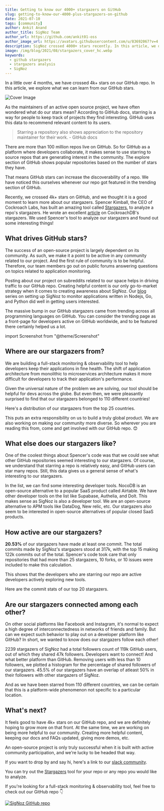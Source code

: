 ```yaml
---
title: Getting to know our 4000+ stargazers on GitHub
slug: getting-to-know-our-4000-plus-stargazers-on-github
date: 2021-07-10
tags: [community]
author: Ankit Anand
author_title: SigNoz Team
author_url: https://github.com/ankit01-oss
author_image_url: https://avatars.githubusercontent.com/u/83692067?v=4
description: SigNoz crossed 4000+ stars recently. In this article, we dig deep to find out about our GitHub stargazers using a tool called Stargazers.
image: /img/blog/2021/08/stargazers_cover_hc.webp
keywords:
  - github stargazers
  - stargazers analysis
  - SigNoz
---
```

<head>
  <link rel="canonical" href="https://signoz.io/blog/getting-to-know-our-4000-plus-stargazers-on-github/"/>
</head>

In a little over 4 months, we have crossed 4k+ stars on our GitHub repo. In this article, we explore what we can learn from our GitHub stars.

<!--truncate-->

![Cover Image](/img/blog/2021/08/stargazers_cover_hc.webp)

As the maintainers of an active open source project, we have often wondered what do our stars mean? According to GitHub docs, starring is a way for people to keep track of projects they find interesting. GitHub uses this data to recommend relevant content to its users.

> Starring a repository also shows appreciation to the repository maintainer for their work. - GitHub docs

There are more than 100 million repos live on GitHub. So for GitHub as a platform where developers collaborate, it makes sense to use starring to source repos that are generating interest in the community. The explore section of GitHub shows popular repositories based on the number of stars they have.

That means GitHub stars can increase the discoverability of a repo. We have noticed this ourselves whenever our repo got featured in the trending section of GitHub.

Recently, we crossed 4k+ stars on GitHub, and we thought it is a good moment to learn more about our stargazers. Spencer Kimball, the CEO of Cockroach Labs, has built an amazing tool called [Stargazers](https://github.com/spencerkimball/stargazers), to analyze a repo's stargazers. He wrote an excellent [article](https://www.cockroachlabs.com/blog/what-can-we-learn-from-our-github-stars/) on CockroachDB's stargazers. We used Spencer's tool to analyze our stargazers and found out some interesting things!

## What drives GitHub stars?

The success of an open-source project is largely dependent on its community. As such, we make it a point to be active in any community related to our project. And the first rule of community is to be helpful. Therefore, our team members go out on public forums answering questions on topics related to application monitoring.

Posting about our project on subreddits related to our space helps in driving traffic to our GitHub repo. Creating helpful content is our only go-to-market strategy when it comes to creating awareness about SigNoz. Our [blog](/blog/) series on setting up SigNoz to monitor applications written in Nodejs, Go, and Python did well in getting users interested.

The massive bump in our GitHub stargazers came from trending across all programming languages on GitHub. You can consider the trending page as a front-page for developers active on GitHub worldwide, and to be featured there certainly helped us a lot.

import Screenshot from "@theme/Screenshot"

<Screenshot
   alt="Trending on GitHub"
   height={500}
   src="/img/blog/2021/07/stargazers_rise-1.webp"
   title="We were trending on GitHub at #1 across all programming languages."
   width={700}
/>

## Where are our stargazers from?

We are building a full-stack monitoring & observability tool to help developers keep their applications in fine health. The shift of application architecture from monolithic to microservices architecture makes it more difficult for developers to track their application's performance.

Given the universal nature of the problem we are solving, our tool should be helpful for devs across the globe. But even then, we were pleasantly surprised to find that our stargazers belonged to 110 different countries!

Here's a distribution of our stargazers from the top 25 countries.

<Screenshot
   alt="Chart showing countries where SigNoz stargazers are from"
   height={500}
   src="/img/blog/2021/07/countries-1.webp"
   title="SigNoz's stargazers belong to nations worldwide with the largest number from United States"
   width={700}
/>

This puts an extra responsibility on us to build a truly global product. We are also working on making our community more diverse. So wherever you are reading this from, come and get involved with our GitHub repo. 😊

## What else does our stargazers like?

One of the coolest things about Spencer's code was that we could see what other GitHub repositories seemed interesting to our stargazers. Of course, we understand that starring a repo is relatively easy, and GitHub users can star many repos. Still, this data gives us a general sense of what's interesting to our stargazers.

<Screenshot
   alt="Correlated repos to SigNoz"
   height={700}
   src="/img/blog/2021/07/correlated-repos-1.webp"
   title="Correlated repos to SigNoz"
   width={500}
/>

In the list, we can find some interesting developer tools. NocoDB is an open-source alternative to a popular SaaS product called Airtable. We have other developer tools on the list like Supabase, Authelia, and Dolt. This makes sense as SigNoz is also a developer tool. We are an open-source alternative to APM tools like DataDog, New relic, etc. Our stargazers also seem to be interested in open-source alternatives of popular closed SaaS products.

## How active are our stargazers?

**20.53%** of our stargazers have made at least one commit. The total commits made by SigNoz's stargazers stood at 317k, with the top 15 making 122k commits out of the total. Spencer's code took care that only repositories that had more than 25 stargazers, 10 forks, or 10 issues were included to make this calculation.

This shows that the developers who are starring our repo are active developers actively exploring new tools.

Here are the commit stats of our top 20 stargazers.

<Screenshot
   alt="Commit stats for our top 20 stargazers"
   height={700}
   src="/img/blog/2021/07/commit-stats-1.webp"
   title="Commit stats for our top 20 stargazers"
   width={500}
/>

## Are our stargazers connected among each other?

On other social platforms like Facebook and Instagram, it's normal to expect a high degree of interconnectedness in networks of friends and family. But can we expect such behavior to play out on a developer platform like GitHub? In short, we wanted to know does our stargazers follow each other!

2239 stargazers of SigNoz had a total followers count of 119k GitHub users, out of which they shared 47k followers. Developers want to connect! And what better platform than GitHub. Removing users with less than 10 followers, we plotted a histogram for the percentage of shared followers of our stargazers. 45.5% of our stargazers have an overlap of atleast 50% in their followers with other stargazers of SigNoz.

And as we have been starred from 110 different countries, we can be certain that this is a platform-wide phenomenon not specific to a particular location.

<Screenshot
   alt="Distribution of shared followers of SigNoz's Stargazers"
   height={500}
   src="/img/blog/2021/07/shared-followers---2.webp"
   title="Histogram of % shared followers for stargazers of SigNoz"
   width={700}
/>

## What's next?

It feels good to have 4k+ stars on our GitHub repo, and we are definitely hoping to grow more on that front. At the same time, we are working on being more helpful to our community. Creating more helpful content, keeping our docs and FAQs updated, giving more demos, etc.

An open-source project is only truly successful when it is built with active community participation, and we're lucky to be headed that way.

If you want to drop by and say hi, here's a link to our [slack community](https://bit.ly/signoz-slack).

You can try out the [Stargazers](https://github.com/spencerkimball/stargazers) tool for your repo or any repo you would like to analyze.

If you're looking for a full-stack monitoring & observability tool, feel free to check out our GitHub repo 👇

[![SigNoz GitHub repo](/img/blog/common/signoz_github.webp)](https://github.com/SigNoz/signoz)
